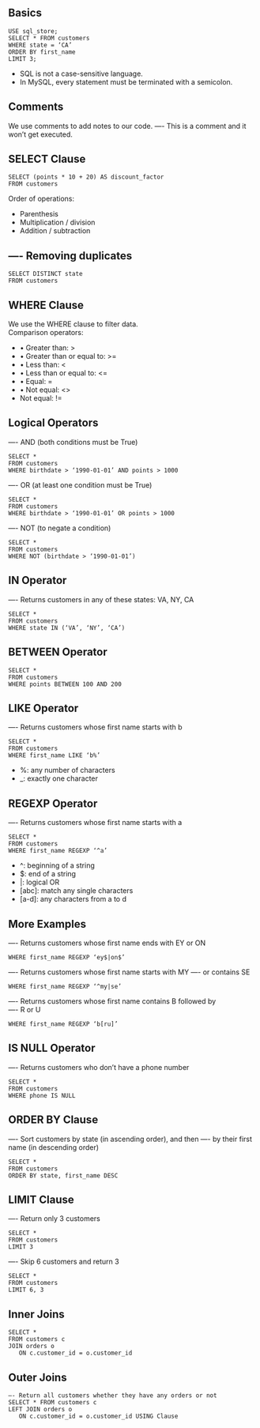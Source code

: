 ## Basics 

```
USE sql_store; 
SELECT * FROM customers 
WHERE state = ‘CA’ 
ORDER BY first_name 
LIMIT 3; 

```

* SQL is not a case-sensitive language.
* In MySQL, every statement must be terminated with a semicolon.  


## Comments 
We use comments to add notes to our code. 
—- This is a comment and it won’t get executed.

## SELECT Clause  

```
SELECT (points * 10 + 20) AS discount_factor
FROM customers 

```

Order of operations:
* Parenthesis  
* Multiplication / division 
* Addition / subtraction  

## —- Removing duplicates
```
SELECT DISTINCT state
FROM customers 

```

## WHERE Clause  

We use the WHERE clause to filter data.  
Comparison operators:  
* • Greater than: >   
* • Greater than or equal to: >= 
* • Less than: <  
* • Less than or equal to: <=  
* • Equal: = 
* • Not equal: <> 
* Not equal: !=  


## Logical Operators  

—- AND (both conditions must be True) 

```
SELECT * 
FROM customers 
WHERE birthdate > ‘1990-01-01’ AND points > 1000 

```
—- OR (at least one condition must be True) 

```
SELECT * 
FROM customers 
WHERE birthdate > ‘1990-01-01’ OR points > 1000 

```

—- NOT (to negate a condition) 

```
SELECT *
FROM customers 
WHERE NOT (birthdate > ‘1990-01-01’)

```

## IN Operator 

—- Returns customers in any of these states: VA, NY, CA

```
SELECT * 
FROM customers 
WHERE state IN (‘VA’, ‘NY’, ‘CA’)

```

## BETWEEN Operator 

```
SELECT * 
FROM customers 
WHERE points BETWEEN 100 AND 200

```

## LIKE Operator
—- Returns customers whose first name starts with b 

```
SELECT *
FROM customers 
WHERE first_name LIKE ‘b%’

```

* %: any number of characters 
* _: exactly one character 

## REGEXP Operator 
—- Returns customers whose first name starts with a 
```
SELECT * 
FROM customers  
WHERE first_name REGEXP ‘^a’

```
* ^: beginning of a string 
* $: end of a string 
* |: logical OR  
* [abc]: match any single characters 
* [a-d]: any characters from a to d 

## More Examples

—- Returns customers whose first name ends with EY or ON 
```
WHERE first_name REGEXP ‘ey$|on$’

```
—- Returns customers whose first name starts with MY 
—- or contains SE

```
WHERE first_name REGEXP ‘^my|se’

```
—- Returns customers whose first name contains B followed by  
—- R or U
```
WHERE first_name REGEXP ‘b[ru]’

```

## IS NULL Operator  

—- Returns customers who don’t have a phone number
```
SELECT *
FROM customers 
WHERE phone IS NULL

```

## ORDER BY Clause

—- Sort customers by state (in ascending order), and then
—- by their first name (in descending order) 

```
SELECT * 
FROM customers  
ORDER BY state, first_name DESC

```

## LIMIT Clause 
—- Return only 3 customers 

```
SELECT *
FROM customers  
LIMIT 3

```

—- Skip 6 customers and return 3 
```
SELECT * 
FROM customers  
LIMIT 6, 3

```

## Inner Joins
```
SELECT *
FROM customers c 
JOIN orders o  
   ON c.customer_id = o.customer_id

```  
## Outer Joins
```  
—- Return all customers whether they have any orders or not 
SELECT * FROM customers c
LEFT JOIN orders o  
   ON c.customer_id = o.customer_id USING Clause 
   
```